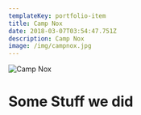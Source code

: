 ```yaml
---
templateKey: portfolio-item
title: Camp Nox
date: 2018-03-07T03:54:47.751Z
description: Camp Nox
image: /img/campnox.jpg
---
```

![Camp Nox](/img/campnox.jpg)

# Some Stuff we did
